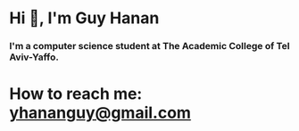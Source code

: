 # Hi 👋, I'm Guy Hanan
### I'm  a computer science student at The Academic College of Tel Aviv-Yaffo.
# How to reach me: yhananguy@gmail.com
